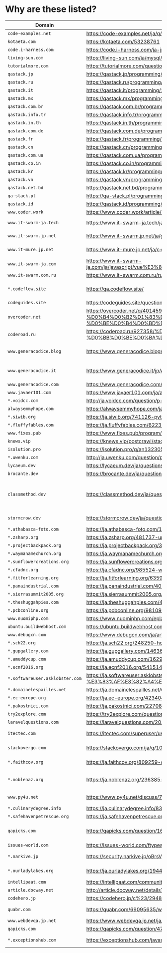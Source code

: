 # Why are these listed?

| Domain | Page | Original | Note |
| ------ | ---- | -------- | ---- |
| `code-examples.net` | https://code-examples.net/ja/q/246c591 | https://stackoverflow.com/questions/38192529/ |  |
| `kotaeta.com` | https://kotaeta.com/53238761 | https://arduino.stackexchange.com/questions/21605/ |  |
| `code.i-harness.com` | https://code.i-harness.com/ja-jp/q/1cc697 | https://stackoverflow.com/questions/1885847/ |  |
| `living-sun.com` | https://living-sun.com/ja/mysql/566242-mysql-select-nested-query-very-complicated-mysql-select-nested.html | https://stackoverflow.com/questions/1599464/ |  |
| `tutorialmore.com` | https://tutorialmore.com/questions-838617.htm | https://superuser.com/questions/1183564/ |  |
| `qastack.jp` | https://qastack.jp/programming/11227809/ | https://stackoverflow.com/questions/11227809/ |  |
| `qastack.ru` | https://qastack.ru/programming/13150343/the-constant-cannot-be-marked-static | https://stackoverflow.com/q/13150343 |  |
| `qastack.it` | https://qastack.it/programming/11227809/ | https://stackoverflow.com/questions/11227809/ |  |
| `qastack.mx` | https://qastack.mx/programming/11227809/ | https://stackoverflow.com/questions/11227809/ |  |
| `qastack.com.br` | https://qastack.com.br/programming/11227809/ | https://stackoverflow.com/questions/11227809/ |  |
| `qastack.info.tr` | https://qastack.info.tr/programming/11227809/ | https://stackoverflow.com/questions/11227809/ |  |
| `qastack.in.th` | https://qastack.in.th/programming/11227809/ | https://stackoverflow.com/questions/11227809/ |  |
| `qastack.com.de` | https://qastack.com.de/programming/11227809/ | https://stackoverflow.com/questions/11227809/ |  |
| `qastack.fr` | https://qastack.fr/programming/11227809/ | https://stackoverflow.com/questions/11227809/ |  |
| `qastack.cn` | https://qastack.cn/programming/11227809/ | https://stackoverflow.com/questions/11227809/ |  |
| `qastack.com.ua` | https://qastack.com.ua/programming/11227809/ | https://stackoverflow.com/questions/11227809/ |  |
| `qastack.co.in` | https://qastack.co.in/programming/11227809/ | https://stackoverflow.com/questions/11227809/ |  |
| `qastack.kr` | https://qastack.kr/programming/11227809/ | https://stackoverflow.com/questions/11227809/ |  |
| `qastack.vn` | https://qastack.vn/programming/11227809/ | https://stackoverflow.com/questions/11227809/ |  |
| `qastack.net.bd` | https://qastack.net.bd/programming/11227809/ | https://stackoverflow.com/questions/11227809/ |  |
| `qa-stack.pl` | https://qa-stack.pl/programming/11227809/ | https://stackoverflow.com/questions/11227809/ |  |
| `qastack.id` | https://qastack.id/programming/11227809/ | https://stackoverflow.com/questions/11227809/ |  |
| `www.coder.work` | https://www.coder.work/article/3794436 | https://stackoverflow.com/questions/13375357/ |  |
| `www.it-swarm-ja.tech` | https://www.it-swarm-ja.tech/ja/linux/944475555/ | https://superuser.com/questions/1347723/ | redirects to `www.it-mure.jp.net` |
| `www.it-swarm.jp.net` | https://www.it-swarm.jp.net/ja/google-chrome/chrome%e3%81%af%e6%8b%a1%e5%bc%b5%e6%a9%9f%e8%83%bd%e3%82%92%e3%81%a9%e3%81%93%e3%81%ab%e4%bf%9d%e5%ad%98%e3%81%97%e3%81%be%e3%81%99%e3%81%8b%ef%bc%9f/1071750676/ | https://stackoverflow.com/q/14543896 | redirects to `www.it-mure.jp.net` |
| `www.it-mure.jp.net` | https://www.it-mure.jp.net/ja/c++/c-%E3%81%A7%E3%82%B3%E3%83%AB%E3%83%BC%E3%83%81%E3%83%B3%E3%82%92%E3%81%A9%E3%81%AE%E3%82%88%E3%81%86%E3%81%AB%E5%AE%9F%E8%A3%85%E3%81%97%E3%81%BE%E3%81%99%E3%81%8B/958393809/ | https://stackoverflow.com/questions/121757/how-do-you-implement-coroutines-in-c |  |
| `www.it-swarm-ja.com` | https://www.it-swarm-ja.com/ja/javascript/vue%E3%81%A7%E5%8B%95%E4%BD%9C%E3%81%97%E3%81%AA%E3%81%84keyup%E3%82%A4%E3%83%99%E3%83%B3%E3%83%88%E3%81%A7%E5%85%A5%E5%8A%9B%E3%81%97%E3%81%A6%E3%81%8F%E3%81%A0%E3%81%95%E3%81%84/835790755/ | https://stackoverflow.com/q/46955147 |  |
| `www.it-swarm.com.ru` | https://www.it-swarm.com.ru/ru/javascript/poluchit-epohu-na-opredelennuyu-datu-ispolzuya-javascript/969526135/ | https://stackoverflow.com/q/3367415 |  |
| `*.codeflow.site` | https://qa.codeflow.site/ |  | This domain is used for redirection to `codeguides.site` |
| `codeguides.site` | https://codeguides.site/questions/ja/950037/same-ajax-called-twice-jquery | https://stackoverflow.com/q/950037 |  |
| `overcoder.net` | https://overcoder.net/q/4014591/%D0%BA%D0%B0%D0%BA-%D0%BF%D0%BE%D0%BA%D0%B0%D0%B7%D0%B0%D1%82%D1%8C-%D0%B4%D0%B8%D0%B0%D0%BB%D0%BE%D0%B3-%D0%BF%D1%80%D0%BE%D0%B3%D1%80%D0%B5%D1%81%D1%81%D0%B0-%D0%B2-%D0%B4%D0%B2%D1%83%D1%85-%D0%B4%D0%B5%D0%B9%D1%81%D1%82%D0%B2%D0%B8%D1%8F%D1%85-%D0%BF%D1%80%D0%B8-%D0%BF%D0%B5%D1%80%D0%B5%D0%BA%D0%BB%D1%8E%D1%87%D0%B5%D0%BD%D0%B8%D0%B8-%D1%81-%D0%BE%D0%B4%D0%BD%D0%BE%D0%B3%D0%BE | https://stackoverflow.com/questions/11500794/ |  |
| `coderoad.ru` | https://coderoad.ru/927358/%D0%9A%D0%B0%D0%BA-%D0%BE%D1%82%D0%BC%D0%B5%D0%BD%D0%B8%D1%82%D1%8C-%D1%81%D0%B0%D0%BC%D1%8B%D0%B5-%D0%BF%D0%BE%D1%81%D0%BB%D0%B5%D0%B4%D0%BD%D0%B8%D0%B5-%D0%BB%D0%BE%D0%BA%D0%B0%D0%BB%D1%8C%D0%BD%D1%8B%D0%B5-%D0%BA%D0%BE%D0%BC%D0%BC%D0%B8%D1%82%D1%8B-%D0%B2-Git | https://stackoverflow.com/questions/927358/ |  |
| `www.generacodice.blog` | https://www.generacodice.blog/jp/articolo/52938/ | https://stackoverflow.com/questions/814167/ | This site is used for redirection to `www.generacodice.com` |
| `www.generacodice.it` | https://www.generacodice.it/jp/articolo/126815/ | https://stackoverflow.com/questions/199468/ | This site is used for redirection to `www.generacodice.com` |
| `www.generacodice.com` | https://www.generacodice.com/jp/articolo/119396/C%23+get+thumbnail+from+file+via+windows+api | https://stackoverflow.com/questions/1439719 |  |
| `www.javaer101.com` | https://www.javaer101.com/ja/article/2084594.html | https://stackoverflow.com/questions/35394937/ |  |
| `*.voidcc.com` | http://ja.voidcc.com/question/p-glmhmyzr-pk.html | https://stackoverflow.com/questions/48042872/ |  |
| `alwaysemmyhope.com` | https://alwaysemmyhope.com/ja/linux/542609-glibc-elf-file-os-abi-invalid-linux-linux-kernel-glibc-abi.html | https://stackoverflow.com/q/7647818 |  |
| `*.siwib.org` | https://ja.siwib.org/741126-pytesseract-tesseractnotfound-error-tesseract-is-PZDKWA | https://stackoverflow.com/q/50951955 |  |
| `*.fluffyfables.com` | https://ja.fluffyfables.com/622335-article-pytesseract-tesseractnotfound-error-tesseract-is | https://stackoverflow.com/q/50951955 |  |
| `www.fixes.pub` | https://www.fixes.pub/program/38000.html | https://stackoverflow.com/q/49289575 |  |
| `knews.vip` | https://knews.vip/postcrawl/stack/view?site=so&key=76312086 | https://stackoverflow.com/q/63314288 |  |
| `isolution.pro` | https://isolution.pro/q/an13230537/play-sutoa-kara-apuri-no-gokansei-matorikkusu-o-nyushusuru | https://android.stackexchange.com/q/232739 |  |
| `*.uwenku.com` | http://ja.uwenku.com/question/p-oafoukjq-gq.html | https://stackoverflow.com/questions/48045748 |  |
| `lycaeum.dev` | https://lycaeum.dev/ja/questions/29482 | https://stackoverflow.com/questions/29482 |  |
| `brocante.dev` | https://brocante.dev/ja/questions/5223 | https://stackoverflow.com/questions/5223 |  |
| `classmethod.dev` | https://classmethod.dev/ja/questions/1414365 | https://stackoverflow.com/questions/1414365 | This is not dev.classmethod.jp (DevelopersIO, produced by Classmethod, Inc.) |
| `stormcrow.dev` | https://stormcrow.dev/ja/questions/1030169 | https://stackoverflow.com/questions/1030169/easy-way-to-pull-latest-of-all-git-submodules |  |
| `*.athabasca-foto.com` | https://ja.athabasca-foto.com/139585-how-to-get-an-enum-GVEZVS | https://stackoverflow.com/questions/604424 |  |
| `*.zsharp.org` | https://ja.zsharp.org/481737-uncaught-syntaxerror-unexpected-token-ULISDT | https://stackoverflow.com/questions/3143698 |  |
| `*.projectbackpack.org` | https://ja.projectbackpack.org/318738-disable-enable-an-input-with-MWIBMZ | https://stackoverflow.com/questions/1414365 |  |
| `*.waymanamechurch.org` | https://ja.waymanamechurch.org/591659-what-is-the-not-not-NXUFJG | https://stackoverflow.com/questions/784929 |  |
| `*.sunflowercreations.org` | https://ja.sunflowercreations.org/697902-how-do-i-open-a-VUPZKF | https://stackoverflow.com/questions/3204380 |  |
| `*.cfadnc.org` | https://ja.cfadnc.org/985524-what-is-the-purpose-of-DXQQMX | https://stackoverflow.com/questions/36688321 |  |
| `*.fitforlearning.org` | https://ja.fitforlearning.org/635934-includes-not-working-in-internet-ZFTDNI | https://stackoverflow.com/questions/36574351 |  |
| `*.panaindustrial.com` | https://ja.panaindustrial.com/401278-how-to-change-the-default-RQJPUK | https://stackoverflow.com/questions/11756442 |  |
| `*.sierrasummit2005.org` | https://ja.sierrasummit2005.org/919860-how-to-change-the-default-ICOCTB | https://stackoverflow.com/questions/11756442 |  |
| `*.theshuggahpies.com` | https://ja.theshuggahpies.com/451434-what-is-the-not-not-EISSHJ | https://stackoverflow.com/questions/784929 |  |
| `*.pcbconline.org` | https://ja.pcbconline.org/981093-change-color-of-one-character-AAYKXT | https://stackoverflow.com/questions/17341670 |  |
| `www.nuomiphp.com` | https://www.nuomiphp.com/eplan/ja/5f44dfbbf150e113e731eac3.html | https://stackoverflow.com/questions/60451458 |  |
| `ubuntu.buildwebhost.com` | https://ubuntu.buildwebhost.com/ja/q/214411 | https://askubuntu.com/questions/940701 |  |
| `www.debugcn.com` | https://www.debugcn.com/ja/article/106110221.html | https://stackoverflow.com/questions/14452824 |  |
| `*.sch22.org` | https://ja.sch22.org/248250-how-can-i-save-an-QIVEKL | https://stackoverflow.com/questions/14452824/ |  |
| `*.gupgallery.com` | https://ja.gupgallery.com/146367-how-can-i-save-an-OSXEJL | https://stackoverflow.com/questions/14452824/ |  |
| `*.amuddycup.com` | https://ja.amuddycup.com/162943-command-executed-via-ssh-does-JKQSGP-article | https://superuser.com/q/652729 |  |
| `*.ecnf2016.org` | https://ja.ecnf2016.org/541514-install-scratchbox2-package-in-ubuntu-BODUKA-article | https://askubuntu.com/questions/940701 |  |
| `*.softwareuser.asklobster.com` | https://ja.softwareuser.asklobster.com/posts/97342/7zip-%E3%82%B3%E3%83%9E%E3%83%B3%E3%83%89%E3%83%A9%E3%82%A4%E3%83%B3-%E3%83%AF%E3%82%A4%E3%83%AB%E3%83%89%E3%82%AB%E3%83%BC%E3%83%89%E3%83%91%E3%82%BF%E3%83%BC%E3%83%B3%E3%81%A7%E3%83%95%E3%82%A9%E3%83%AB%E3%83%80%E3%82%92%E9%99%A4%E5%A4%96%E3%81%97%E3%81%BE%E3%81%99%E3%81%8B/ | https://superuser.com/questions/97342/ |  |
| `*.domainelespailles.net` | https://ja.domainelespailles.net/654932-7zip-command-line-exclude-folders-JCTSXV-article | https://superuser.com/questions/97342/ |  |
| `*.ec-europe.org` | https://ja.ec-europe.org/423404-how-to-find-dev-name-MQPQQD | https://stackoverflow.com/questions/48291366 |  |
| `*.pakostnici.com` | https://ja.pakostnici.com/227080-how-to-find-dev-name-KKGGDS | https://stackoverflow.com/questions/48291366 |  |
| `try2explore.com` | https://try2explore.com/questions/jp/10003161 | https://stackoverflow.com/questions/806000/ |  |
| `laravelquestions.com` | https://laravelquestions.com/2021/03/29/csrf-token-mismatch-in-iframe-the-good-fix/ | https://stackoverflow.com/questions/66850521/ |  |
| `itectec.com` | https://itectec.com/superuser/user-id-mapping-with-nfs-on-synology-nas/ | https://superuser.com/questions/860553/user-id-mapping-with-nfs-on-synology-nas |  |
| `stackovergo.com` | https://stackovergo.com/ja/q/1063649/does-netbeans-recognize-javascript-prototypal-inheritance | https://stackoverflow.com/questions/4531523/does-netbeans-recognize-javascript-prototypal-inheritance |  |
| `*.faithcov.org` | https://ja.faithcov.org/809259-difference-stringstream-and-ostringstream-GVMZFY | https://stackoverflow.com/questions/18251346/difference-stringstream-and-ostringstream |  |
| `*.noblenaz.org` | https://ja.noblenaz.org/236385-notify-osd-replaced-with-dunst-TEWTPA-article | https://askubuntu.com/questions/634797/notify-osd-replaced-with-dunst-after-switching-back-to-unity-from-i3wm |  |
| `www.py4u.net` | https://www.py4u.net/discuss/777925 | https://stackoverflow.com/questions/1251491/multithreading-webbrowser-control-c-sharp-sta |  |
| `*.culinarydegree.info` | https://ja.culinarydegree.info/835697-programmatically-switch-audio-devices-on-SGPPFR | https://stackoverflow.com/q/13054371 |  |
| `*.safehavenpetrescue.org` | https://ja.safehavenpetrescue.org/328316-how-to-keep-network-services-IVTLBP | https://stackoverflow.com/q/63978924 |  |
| `qapicks.com` | https://qapicks.com/question/1668131-87a39319fa31 | https://superuser.com/questions/1668131/how-do-i-add-my-own-entries-to-the-new-windows-11-right-click-context-menu |  |
| `issues-world.com` | https://issues-world.com/ftypesoverloadingargumentsimplic/ | https://stackoverflow.com/q/8828279 |  |
| `*.narkive.jp` | https://security.narkive.jp/oBrsVjXh | https://security.stackexchange.com/questions/373/open-source-penetration-test-automation |  |
| `*.ourladylakes.org` | https://ja.ourladylakes.org/194402-xslt-not-contains-check-BQDKGP | https://stackoverflow.com/questions/2193412/xslt-not-contains-check |  |
| `intellipaat.com` | https://intellipaat.com/community/32139/in-python-what-is-the-difference-between-random-uniform-and-random-random | https://stackoverflow.com/questions/30030659/ |  |
| `article.docway.net` | http://article.docway.net/details?id=60f1fe5d3a6f2400a6385bc7 | https://stackoverflow.com/q/7106679 |  |
| `codehero.jp` | https://codehero.jp/c%23/29482/how-can-i-cast-int-to-enum | https://stackoverflow.com/questions/29482 |  |
| `quabr.com` | https://quabr.com/69095635/why-wordpress-plugin-duplicate-page-not-working | https://stackoverflow.com/questions/69095635/why-wordpress-plugin-duplicate-page-not-working |  |
| `www.webdevqa.jp.net` | https://www.webdevqa.jp.net/ja/linux/%E3%83%AA%E3%83%A2%E3%83%BC%E3%83%88%E3%82%B3%E3%83%9E%E3%83%B3%E3%83%89%E3%81%AE%E5%AE%9F%E8%A1%8C/962630318/ | https://unix.stackexchange.com/q/419198 |  |
| `qapicks.com` | https://qapicks.com/question/472662-71fa6656fedd | https://superuser.com/q/472662 |  |
| `*.exceptionshub.com` | https://exceptionshub.com/javascript-best-practices-of-timeout-after-ajax-call.html | https://stackoverflow.com/questions/60317039/best-practices-of-timeout-after-ajax-call |  |
